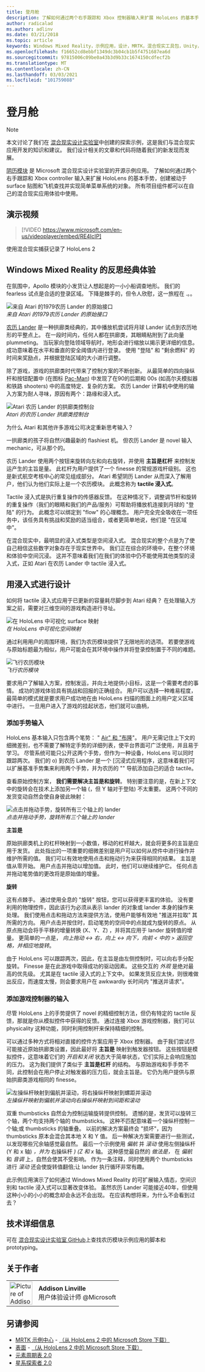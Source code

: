 ```yaml
---
title: 登月舱
description: 了解如何通过两个右手跟踪和 Xbox 控制器输入来扩展 HoloLens 的基本手势，创建反应对象并实现菜单系统。
author: radicalad
ms.author: adlinv
ms.date: 03/21/2018
ms.topic: article
keywords: Windows Mixed Reality，示例应用，设计，MRTK，混合现实工具包，Unity，示例应用，示例应用，开源，Microsoft Store，HoloLens，混合现实耳机，windows Mixed Reality 耳机，虚拟现实耳机
ms.openlocfilehash: f16652cd8ebbf1349dc3b04cb1b5f4751687ea6d
ms.sourcegitcommit: 97815006c09be0a43b3d9b33c1674150cdfecf2b
ms.translationtype: MT
ms.contentlocale: zh-CN
ms.lasthandoff: 03/03/2021
ms.locfileid: "101759088"
---
```

# <a name="lunar-module"></a>登月舱

>[!NOTE]
>本文讨论了我们在 [混合现实设计实验室](https://github.com/Microsoft/MRDesignLabs_Unity)中创建的探索示例，这是我们与混合现实应用开发的知识和建议。 我们设计相关的文章和代码将随着我们的新发现而发展。

[阴历模块](https://github.com/Microsoft/MRDesignLabs_Unity_LunarModule) 是 Microsoft 混合现实设计实验室的开源示例应用。 了解如何通过两个右手跟踪和 Xbox controller 输入来扩展 HoloLens 的基本手势，创建被动于 surface 贴图和飞机查找并实现简单菜单系统的对象。 所有项目组件都可以在自己的混合现实应用体验中使用。

## <a name="demo-video"></a>演示视频 
> [!VIDEO https://www.microsoft.com/en-us/videoplayer/embed/RE4IcIP]

使用混合现实捕获记录了 HoloLens 2

## <a name="rethinking-classic-experiences-for-windows-mixed-reality"></a>Windows Mixed Reality 的反思经典体验

在氛围中，Apollo 模块的小发货让人想起是的一小小船调查地形。 我们的 fearless 试点是合适的登录区域。 下降是棘手的，但令人欣慰，这一旅程在 .。。

![来自 Atari 的1979农历 Lander 的原始接口](images/640px-atari-lunar-lander.png)<br>
*来自 Atari 的1979农历 Lander 的原始接口*

[农历 Lander](https://en.wikipedia.org/wiki/Lunar_Lander_(1979_video_game)) 是一种拱廊类经典的，其中播放机尝试将月球 Lander 试点到农历地形的平整点上。 在一段时间内，任何人都在拱廊类，其眼睛粘附到了此向量 plummeting。 当玩家向登陆领域导航时，地形会进行缩放以揭示更详细的信息。 成功意味着在水平和垂直的安全阈值内进行登录。 使用 "登陆" 和 "剩余燃料" 的时间来奖励点，并根据登陆区域的大小进行调整。

除了游戏，游戏的拱廊类时代带来了控制方案的不断创新。 从最简单的四向操纵杆和按钮配置中 (在图标 [Pac-Man](https://en.wikipedia.org/wiki/Pac-Man)) 中发现了在90的后期和 00s (如高尔夫模拟器和铁路 shooters) 中的高度特定、复杂的方案。 农历 Lander 计算机中使用的输入方案为耐人寻味，原因有两个：路缘和浸入式。

![Atari 农历 Lander 的拱廊类控制台](images/atariconsole.png)<br>
*Atari 的农历 Lander 拱廊类控制台*

为什么 Atari 和其他许多游戏公司决定重新思考输入？

一拱廊类的孩子将自然兴趣最新的 flashiest 机。 但农历 Lander 是 novel 输入 mechanic，可从那个的。

农历 Lander 使用两个按钮来旋转向左和向右旋转，并使用 **主旨是杠杆** 来控制发运产生的主旨是量。 此杠杆为用户提供了一个 finesse 的常规游戏杆级别。 这也是新式航空考核中心的常见组成部分。 Atari 希望阴历 Lander 从而深入了解用户，他们认为他们实际上是一个农历模块。 此概念称为 **tactile 浸入式**。

Tactile 浸入式是执行重复操作的传感器反馈。 在这种情况下，调整调节杆和旋转的重复操作（我们的眼睛和我们的产品/服务）可帮助将播放机连接到月球的 "登陆" 的行为。 此概念可以绑定到 "flow" 的心理概念。 用户完全完全吸收在一项任务中，该任务具有挑战和奖励的适当组合，或者更简单地说，他们是 "在区域中"。

在混合现实中，最明显的浸入式类型是空间浸入式。 混合现实的整个点是为了使自己相信这些数字对象存在于现实世界中。 我们正在综合的环境中，在整个环境和体验中空间沉浸。 这并不意味着我们在我们的体验中仍不能使用其他类型的浸入式，正如 Atari 在农历 Lander 中 tactile 浸入式。

## <a name="designing-with-immersion"></a>用浸入式进行设计

如何将 tactile 浸入式应用于已更新的容量耗尽脚步到 Atari 经典？ 在处理输入方案之前，需要对三维空间的游戏构造进行寻址。

![在 HoloLens 中可视化 surface 映射](images/surfacemapping.png)<br>
*在 HoloLens 中可视化空间映射*

通过利用用户的周围环境，我们为农历模块提供了无限地形的选项。 若要使游戏与原始标题最为相似，用户可能会在其环境中操作并将登录控制置于不同的难题。

![飞行农历模块](images/640px-lm-hero.jpg)<br>
*飞行农历模块*

要求用户了解输入方案，控制发运，并向土地提供小目标，这是一个需要考虑的事情。 成功的游戏体验具有挑战和回报的正确组合。 用户可以选择一种难易程度，最简单的模式就是要求用户成功地在由 HoloLens 扫描的图面上的用户定义区域中进行。 一旦用户进入了游戏的挂起状态，他们就可以曲柄，

### <a name="adding-input-for-hand-gestures"></a>添加手势输入

HoloLens 基本输入只包含两个笔势： " [Air" 和 "布隆](../../design/gaze-and-commit.md#composite-gestures)"。 用户无需记住上下文的细微差别，也不需要了解特定手势的详细列表，使平台界面可广泛使用，并且易于学习。 尽管系统可能只公开这两个手势，但作为一种设备，HoloLens 可以同时跟踪两次。 我们的 o) 到农历 Lander 是一个 [沉浸式应用程序，这意味着我们可以扩展基准手势集来利用两个手势，并为农历的 "" 导航添加自己的适合 tactile。

查看原始控制方案， **我们需要解决主旨是和旋转**。 特别要注意的是，在新上下文中的旋转会在技术上添加另一个轴 (，但 Y 轴对于登陆) 不太重要。 这两个不同的发货变动自然会使自身彼此映射：

![点击并拖动手势，旋转所有三个轴上的 lander](images/module-handdrag.gif)<br>
*点击并拖动手势，旋转所有三个轴上的 lander*

**主旨是**

原始拱廊类机上的杠杆映射到一小数值，移动的杠杆越大，就会将更多的主旨是应用于发货。 此处指出的一项重要的细微差别是用户可以如何从控件中进行操作并维护所需的值。 我们可以有效地使用点击和拖动行为来获得相同的结果。 主旨是值从零开始。 用户点击并拖动以增加值。 此时，他们可以继续维护它。 任何点击并拖动笔势值的更改将是原始值的增量。

**旋转**

这有点棘手。 通过使用全息的 "旋转" 按钮，您可以获得更丰富的体验。 没有要利用的物理控件，因此该行为必须从表示 lander 的对象或 lander 本身的操作来处理。 我们使用点击和拖动方法来提供方法，使用户能够有效地 "推送并拉取" 其所需的方向。 用户点击并按住时，启动笔势的空间中的点就成为旋转的原点。 从原点拖动会将手平移的增量转换 (X、Y、Z) ，并将其应用于 lander 旋转值的增量。 更简单的一点是， *向上拖动 <-> 右，向上 <-> 向下，向前 < 中的 > 返回空格，并相应地旋转*。

由于 HoloLens 可以跟踪两次，因此，在主旨是由左侧控制时，可以向右手分配旋转。 Finesse 是在此游戏中取得成功的驱动因素。 这些交互的 *外观* 是绝对最高的优先级。 尤其是在 tactile 浸入式的上下文中。 如果发货反应太快，则很难做出反应，而速度太慢，则会要求用户在 awkwardly 长时间内 "推送并请求"。

### <a name="adding-input-for-game-controllers"></a>添加游戏控制器的输入

尽管 HoloLens 上的手势提供了 novel 的精细控制方法，但仍有特定的 tactile 反馈，那就是你从模拟控件中获得的反馈。 通过连接 Xbox 游戏控制器，我们可以 physicality 这种功能，同时利用控制杆来保持精细的控制。

可以通过多种方式将相对直接的控件方案应用于 Xbox 控制器。 由于我们尝试尽可能接近原始拱廊类设置，因此最好将 **主旨是** 映射到触发器按钮。 这些按钮是模拟控件，这意味着它们的 *开启和关闭* 状态大于简单状态，它们实际上会响应施加的压力。 这为我们提供了类似于 **主旨是杠杆** 的结构。 与原始游戏和手手势不同，此控制会在用户停止对触发器的压力后，就会主旨是。 它仍为用户提供与原始拱廊类游戏相同的 finesse。

![左操纵杆映射到偏航并滚动，将右操纵杆映射到螺距并滚动](images/thumbsticksidebyside.gif)<br>
*左操纵杆映射到偏航并滚动向右操纵杆映射到间距和滚动*

双重 thumbsticks 自然会为控制运输旋转提供控制。 遗憾的是，发货可以旋转三个轴，两个均支持两个轴的 thumbsticks。 这种不匹配意味着一个操纵杆控制一个轴;或 thumbsticks 的轴重叠。 以前的解决方案最终会 "损坏"，因为 thumbsticks 原本会混合其本地 X 和 Y 值。 后一种解决方案需要进行一些测试，以发现哪些冗余轴感觉最自然。 最后一个示例使用 *偏航* 并 *滚动* 使用左侧操纵杆 (Y 和 x 轴) *，并为* 右操纵杆 *)  (Z 和 x* 轴。 这种感觉最自然的 *做法是，* 在 *偏航* 和 *音调* 上，自然会使其不受影响。 作为一条注释，同时使用两个 thumbsticks 进行 *滚动* 还会使旋转值翻倍;让 lander 执行循环非常有趣。

此示例应用演示了如何通过 Windows Mixed Reality 的可扩展输入情态，空间识别和 tactile 浸入式可以显著改变体验。 虽然农历 Lander 可能接近40年，但使用这种小小的小小的概念却会永远不会出现。 在应该构想将来，为什么不会看到过去？

## <a name="technical-details"></a>技术详细信息

可在 [混合现实设计实验室 GitHub](https://github.com/Microsoft/MRDesignLabs_Unity_LunarModule)上查找农历模块示例应用的脚本和 prototyping。

## <a name="about-the-author"></a>关于作者

<table style="border-collapse:collapse" padding-left="0px">
<tr>
<td style="border-style: none" width="60"><img alt="Picture of Addison Linville" width="60" height="60" src="images/addisonlinville-tile-60px.jpg"></td>
<td style="border-style: none"><b>Addison Linville</b><br>用户体验设计师 @Microsoft</td>
</tr>
</table>

## <a name="see-also"></a>另请参阅
* [MRTK 示例中心](https://docs.microsoft.com/windows/mixed-reality/mrtk-docs/features/example-scenes/example-hub.md) - [（从 HoloLens 2 中的 Microsoft Store 下载）](https://www.microsoft.com/en-us/p/mrtk-examples-hub/9mv8c39l2sj4)
* [表面](sampleapp-surfaces.md) - [（从 HoloLens 2 中的 Microsoft Store 下载）](https://www.microsoft.com/en-us/p/surfaces/9nvkpv3sk3x0)
* [元素周期表 2.0](https://medium.com/@dongyoonpark/bringing-the-periodic-table-of-the-elements-app-to-hololens-2-with-mrtk-v2-a6e3d8362158)
* [星系探索者 2.0](galaxy-explorer-update.md)

